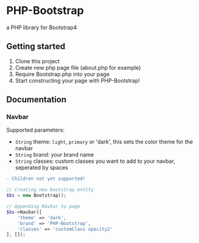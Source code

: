 # PHP-Bootstrap
a PHP library for Bootstrap4

## Getting started
1. Clone this project
2. Create new php page file (about.php for example)
3. Require Bootstrap.php into your page
4. Start constructing your page with PHP-Bootstrap!

## Documentation

### Navbar
Supported parameters:
- `String` theme: `light`, `primary` or 'dark', this sets the color theme for the navbar
- `String` brand: your brand name
- `String` classes: custom classes you want to add to your navbar, seperated by spaces

```diff
- Children not yet supported!
```

```php
// Creating new bootstrap entity
$bs = new Bootstrap();

// Appending Navbar to page
$bs->Navbar([
    'theme' => 'dark',
    'brand' => 'PHP-Bootstrap',
    'classes' => 'customClass opacity2'
], []);
```
